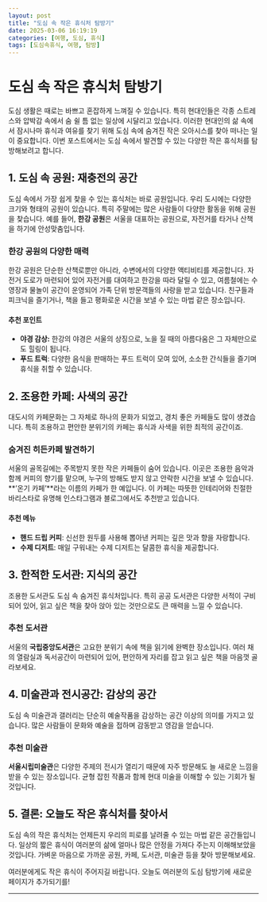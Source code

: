 ```yaml
---
layout: post  
title: "도심 속 작은 휴식처 탐방기"  
date: 2025-03-06 16:19:19  
categories: [여행, 도심, 휴식]  
tags: [도심속휴식, 여행, 탐방]  
---
```


# 도심 속 작은 휴식처 탐방기

도심 생활은 때로는 바쁘고 혼잡하게 느껴질 수 있습니다. 특히 현대인들은 각종 스트레스와 압박감 속에서 숨 쉴 틈 없는 일상에 시달리고 있습니다. 이러한 현대인의 삶 속에서 잠시나마 휴식과 여유를 찾기 위해 도심 속에 숨겨진 작은 오아시스를 찾아 떠나는 일이 중요합니다. 이번 포스트에서는 도심 속에서 발견할 수 있는 다양한 작은 휴식처를 탐방해보려고 합니다.

## 1. 도심 속 공원: 재충전의 공간

도심 속에서 가장 쉽게 찾을 수 있는 휴식처는 바로 공원입니다. 우리 도시에는 다양한 크기와 형태의 공원이 있습니다. 특히 주말에는 많은 사람들이 다양한 활동을 위해 공원을 찾습니다. 예를 들어, **한강 공원**은 서울을 대표하는 공원으로, 자전거를 타거나 산책을 하기에 안성맞춤입니다. 

### 한강 공원의 다양한 매력
한강 공원은 단순한 산책로뿐만 아니라, 수변에서의 다양한 액티비티를 제공합니다. 자전거 도로가 마련되어 있어 자전거를 대여하고 한강을 따라 달릴 수 있고, 여름철에는 수영장과 물놀이 공간이 운영되어 가족 단위 방문객들의 사랑을 받고 있습니다. 친구들과 피크닉을 즐기거나, 책을 들고 평화로운 시간을 보낼 수 있는 마법 같은 장소입니다.

#### 추천 포인트
- **야경 감상:** 한강의 야경은 서울의 상징으로, 노을 질 때의 아름다움은 그 자체만으로도 힐링이 됩니다.  
- **푸드 트럭**: 다양한 음식을 판매하는 푸드 트럭이 모여 있어, 소소한 간식들을 즐기며 휴식을 취할 수 있습니다.

## 2. 조용한 카페: 사색의 공간

대도시의 카페문화는 그 자체로 하나의 문화가 되었고, 경치 좋은 카페들도 많이 생겼습니다. 특히 조용하고 편안한 분위기의 카페는 휴식과 사색을 위한 최적의 공간이죠. 

### 숨겨진 히든카페 발견하기
서울의 골목길에는 주목받지 못한 작은 카페들이 숨어 있습니다. 이곳은 조용한 음악과 함께 커피의 향기를 맡으며, 누구의 방해도 받지 않고 안락한 시간을 보낼 수 있습니다. **’온기 카페’**라는 이름의 카페가 한 예입니다. 이 카페는 따뜻한 인테리어와 친절한 바리스타로 유명해 인스타그램과 블로그에서도 추천받고 있습니다.

#### 추천 메뉴
- **핸드 드립 커피**: 신선한 원두를 사용해 뽑아낸 커피는 깊은 맛과 향을 자랑합니다.  
- **수제 디저트**: 매일 구워내는 수제 디저트는 달콤한 휴식을 제공합니다.

## 3. 한적한 도서관: 지식의 공간

조용한 도서관도 도심 속 숨겨진 휴식처입니다. 특히 공공 도서관은 다양한 서적이 구비되어 있어, 읽고 싶은 책을 찾아 앉아 있는 것만으로도 큰 매력을 느낄 수 있습니다. 

### 추천 도서관
서울의 **국립중앙도서관**은 고요한 분위기 속에 책을 읽기에 완벽한 장소입니다. 여러 채의 열람실과 독서공간이 마련되어 있어, 편안하게 자리를 잡고 읽고 싶은 책을 마음껏 골라보세요.

## 4. 미술관과 전시공간: 감상의 공간

도심 속 미술관과 갤러리는 단순히 예술작품을 감상하는 공간 이상의 의미를 가지고 있습니다. 많은 사람들이 문화와 예술을 접하며 감동받고 영감을 얻습니다. 

### 추천 미술관
**서울시립미술관**은 다양한 주제의 전시가 열리기 때문에 자주 방문해도 늘 새로운 느낌을 받을 수 있는 장소입니다. 균형 잡힌 작품과 함께 현대 미술을 이해할 수 있는 기회가 될 것입니다.

## 5. 결론: 오늘도 작은 휴식처를 찾아서

도심 속의 작은 휴식처는 언제든지 우리의 피로를 날려줄 수 있는 마법 같은 공간들입니다. 일상의 짧은 휴식이 여러분의 삶에 얼마나 많은 안정을 가져다 주는지 이해해보았을 것입니다. 가벼운 마음으로 가까운 공원, 카페, 도서관, 미술관 등을 찾아 방문해보세요.  

여러분에게도 작은 휴식이 주어지길 바랍니다. 오늘도 여러분의 도심 탐방기에 새로운 페이지가 추가되기를!  

---